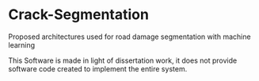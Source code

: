 # Crack-Segmentation
Proposed architectures used for road damage segmentation with machine learning

This Software is made in light of dissertation work, it does not provide software code created to implement the entire system.

